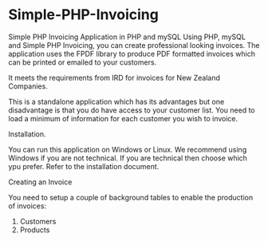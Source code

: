 # Simple-PHP-Invoicing
Simple PHP Invoicing Application in PHP and mySQL
Using PHP, mySQL and Simple PHP Invoicing, you can create professional looking invoices. 
The application uses the FPDF library to produce PDF formatted invoices which can be printed or emailed to your customers.

It meets the requirements from IRD for invoices for New Zealand Companies. 

This is a standalone application which has its advantages but one disadvantage is that you do have access to your customer list. 
You need to load a minimum of information for each customer you wish to invoice. 

Installation.

You can run this application on Windows or Linux. We recommend using Windows if you are not technical. If you are technical then choose which ypu prefer. 
Refer to the installation document.

Creating an Invoice

You need to setup a couple of background tables to enable the production of invoices:

1. Customers
2. Products
